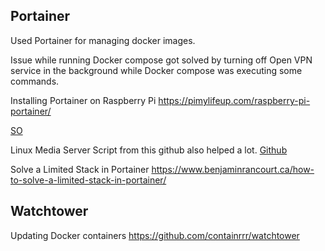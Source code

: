 
## Portainer

Used Portainer for managing docker images.

Issue while running Docker compose got solved by turning off Open VPN service in the background while Docker compose was executing some commands.

Installing Portainer on Raspberry Pi
https://pimylifeup.com/raspberry-pi-portainer/

[SO](https://stackoverflow.com/questions/43720339/docker-error-could-not-find-an-available-non-overlapping-ipv4-address-pool-am)

Linux Media Server Script from this github also helped a lot.
[Github](https://github.com/GreenFrogSB/LMDS)

Solve a Limited Stack in Portainer
https://www.benjaminrancourt.ca/how-to-solve-a-limited-stack-in-portainer/

## Watchtower

Updating Docker containers
https://github.com/containrrr/watchtower
